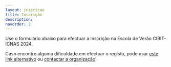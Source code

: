 ```yaml
---
layout: inscricao
title: Inscrição
description: 
navorder: 2
---
```

Use o formulário abaixo para efectuar a inscrição na Escola de Verão CIBIT-ICNAS 2024.

Caso encontre alguma dificuldade em efectuar o registo, pode usar [este link alternativo](https://forms.gle/zQ7rBd7bs4UBspVE6) ou [contactar a organização](organizacao)!



























